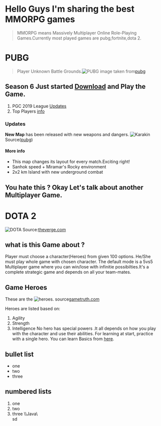 # Hello Guys I'm sharing the best MMORPG games
>MMORPG means Massively Multiplayer Online Role-Playing Games.Currently most played games are pubg,fortnite,dota 2.

# PUBG
> Player Unknown Battle Grounds.![PUBG](https://2014z520vw7j2q4i2nc4lbo5-wpengine.netdna-ssl.com/wp-content/uploads/2020/01/00-main-1600x585.png)
image taken from[pubg](https://www.pubg.com/2020/01/16/console-update-6-1-patch-notes/)
## Season 6 Just started [Download](https://play.google.com/store/apps/details?id=com.tencent.ig) and Play the Game.
1. PGC 2019 League [Updates](https://www.pubgesports.com/news/winner-winner-gen-g-eats-pgc-2019-for-dinner)
2. Top Players [info](https://stats.pubgesports.com/en)

### Updates
 **New Map** has been released with new weapons and dangers. ![Karakin](https://www.pubg.com/wp-content/uploads/2020/01/222-Karakin_Minimap-1-1024x1024.jpg)   Source([pubg](https://www.pubg.com/2020/01/16/console-update-6-1-patch-notes/))
 #### More info
- This map changes its layout for every match.Exciting right!
- Sanhok speed + Miramar's Rocky environment  
- 2x2 km Island with new underground combat 

## You hate this ? Okay Let's talk about another Multiplayer Game.

# DOTA 2 
![DOTA](https://cdn.vox-cdn.com/thumbor/KSFusNAEyV1TupIMbIXv7N2qs04=/1400x0/filters:no_upscale()/cdn.vox-cdn.com/uploads/chorus_asset/file/6645195/dota-2-logo.0.jpg)
Source:[theverge.com](https://cdn.vox-cdn.com/thumbor/bEZqHrz04RspoMRVxOMIf_itwSM=/0x0:660x360/920x0/filters:focal(0x0:660x360):format(webp):no_upscale()/cdn.vox-cdn.com/uploads/chorus_asset/file/6645195/dota-2-logo.0.jpg)

## what is this Game about ?
Player must choose a character(Heroes) from given 100 options. He/She must play whole game with chosen character. The default mode is a 5vs5 Multiplayer game where you can win/lose with infinitie possibilties.It's a complete strategic game and depends on all your team-mates. 

## Game Heroes
These are the ![heroes](https://www.gametruth.com/wp-content/uploads/2019/03/WIrRr4j-1024x530.jpg).
source[gametruth.com](https://www.gametruth.com/wp-content/uploads/2019/03/WIrRr4j-1024x530.jpg)

Heroes are listed based on:
1. Agility
2. Strength
3. Intelligence
No hero has special powers .It all depends on how you play with the character and use their abilities. 
For learning at start, practice with a single hero.
You can learn Basics from [here](https://purgegamers.true.io/g/dota-2-guide/).

## bullet list
- one 
- two
- three 
## numbered lists
1. one 
2. two
3. three
\\\Java\\\
sd
